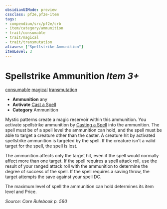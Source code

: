 ```yaml
---
obsidianUIMode: preview
cssclass: pf2e,pf2e-item
tags:
- compendium/src/pf2e/crb
- item/category/ammunition
- trait/consumable
- trait/magical
- trait/transmutation
aliases: ["Spellstrike Ammunition"]
itemLevel: 3
---
```

# Spellstrike Ammunition *Item 3+*  
[consumable](../../../rules/traits/consumable.md)  [magical](../../../rules/traits/magical.md)  [transmutation](../../../rules/traits/transmutation.md)  

- **Ammunition** any
- **Activate** [Cast a Spell](../../../rules/actions/cast-a-spell.md)
- **Category** Ammunition

Mystic patterns create a magic reservoir within this ammunition. You activate spellstrike ammunition by [Casting a Spell](../../../rules/actions/cast-a-spell.md) into the ammunition. The spell must be of a spell level the ammunition can hold, and the spell must be able to target a creature other than the caster. A creature hit by activated spellstrike ammunition is targeted by the spell. If the creature isn't a valid target for the spell, the spell is lost.

The ammunition affects only the target hit, even if the spell would normally affect more than one target. If the spell requires a spell attack roll, use the result of your ranged attack roll with the ammunition to determine the degree of success of the spell. If the spell requires a saving throw, the target attempts the save against your spell DC.

The maximum level of spell the ammunition can hold determines its item level and Price.

*Source: Core Rulebook p. 560*
